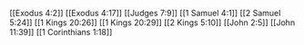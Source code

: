 [[Exodus 4:2]]
[[Exodus 4:17]]
[[Judges 7:9]]
[[1 Samuel 4:1]]
[[2 Samuel 5:24]]
[[1 Kings 20:26]]
[[1 Kings 20:29]]
[[2 Kings 5:10]]
[[John 2:5]]
[[John 11:39]]
[[1 Corinthians 1:18]]
